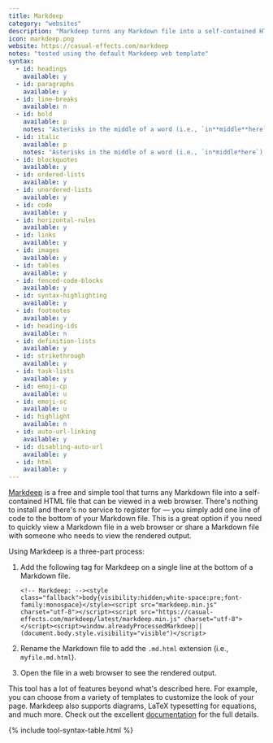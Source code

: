 ```yaml
---
title: Markdeep
category: "websites"
description: "Markdeep turns any Markdown file into a self-contained HTML file."
icon: markdeep.png
website: https://casual-effects.com/markdeep
notes: "tested using the default Markdeep web template"
syntax:
  - id: headings
    available: y
  - id: paragraphs
    available: y
  - id: line-breaks
    available: n
  - id: bold
    available: p
    notes: "Asterisks in the middle of a word (i.e., `in**middle**here`) are rendered literally."
  - id: italic
    available: p
    notes: "Asterisks in the middle of a word (i.e., `in*middle*here`) are rendered literally."
  - id: blockquotes
    available: y
  - id: ordered-lists
    available: y
  - id: unordered-lists
    available: y
  - id: code
    available: y
  - id: horizontal-rules
    available: y
  - id: links
    available: y
  - id: images
    available: y
  - id: tables
    available: y
  - id: fenced-code-blocks
    available: y
  - id: syntax-highlighting
    available: y
  - id: footnotes
    available: y
  - id: heading-ids
    available: n
  - id: definition-lists
    available: y
  - id: strikethrough
    available: y
  - id: task-lists
    available: y
  - id: emoji-cp
    available: u
  - id: emoji-sc
    available: u
  - id: highlight
    available: n
  - id: auto-url-linking
    available: y
  - id: disabling-auto-url
    available: y
  - id: html
    available: y
---
```


[Markdeep](https://casual-effects.com/markdeep) is a free and simple tool that turns any Markdown file into a self-contained HTML file that can be viewed in a web browser. There's nothing to install and there's no service to register for — you simply add one line of code to the bottom of your Markdown file. This is a great option if you need to quickly view a Markdown file in a web browser or share a Markdown file with someone who needs to view the rendered output.

Using Markdeep is a three-part process:

1. Add the following tag for Markdeep on a single line at the bottom of a Markdown file.

    `<!-- Markdeep: --><style class="fallback">body{visibility:hidden;white-space:pre;font-family:monospace}</style><script src="markdeep.min.js" charset="utf-8"></script><script src="https://casual-effects.com/markdeep/latest/markdeep.min.js" charset="utf-8"></script><script>window.alreadyProcessedMarkdeep||(document.body.style.visibility="visible")</script>`

2. Rename the Markdown file to add the `.md.html` extension (i.e., `myfile.md.html`).
3. Open the file in a web browser to see the rendered output.

This tool has a lot of features beyond what's described here. For example, you can choose from a variety of templates to customize the look of your page. Markdeep also supports diagrams, LaTeX typesetting for equations, and much more. Check out the excellent [documentation](https://casual-effects.com/markdeep) for the full details.

{% include tool-syntax-table.html %}
